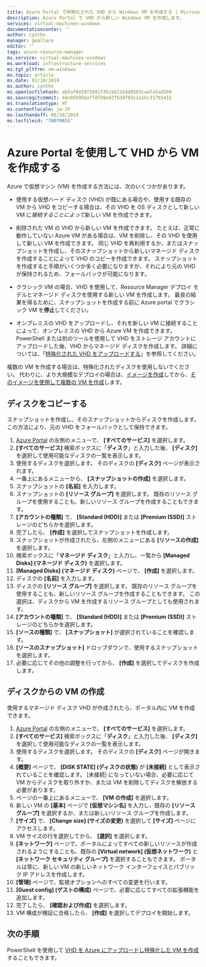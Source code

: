 ```yaml
---
title: Azure Portal で特殊化された VHD から Windows VM を作成する | Microsoft Docs
description: Azure Portal で VHD から新しい Windows VM を作成します。
services: virtual-machines-windows
documentationcenter: ''
author: cynthn
manager: gwallace
editor: ''
tags: azure-resource-manager
ms.service: virtual-machines-windows
ms.workload: infrastructure-services
ms.tgt_pltfrm: vm-windows
ms.topic: article
ms.date: 01/18/2019
ms.author: cynthn
ms.openlocfilehash: ab5af0e5971b91f45cbb12b4d0583caafa5ad504
ms.sourcegitcommit: 44e85b95baf7dfb9e92fb38f03c2a1bc31765415
ms.translationtype: HT
ms.contentlocale: ja-JP
ms.lasthandoff: 08/28/2019
ms.locfileid: "70079655"
---
```

# <a name="create-a-vm-from-a-vhd-by-using-the-azure-portal"></a>Azure Portal を使用して VHD から VM を作成する

Azure で仮想マシン (VM) を作成する方法には、次のいくつかがあります。 

- 使用する仮想ハード ディスク (VHD) が既にある場合や、使用する既存の VM から VHD をコピーする場合は、その VHD を OS ディスクとして新しい VM に*接続することによって*新しい VM を作成できます。 

- 削除された VM の VHD から新しい VM を作成できます。 たとえば、正常に動作していない Azure VM がある場合は、VM を削除し、その VHD を使用して新しい VM を作成できます。 同じ VHD を再利用するか、またはスナップショットを作成し、そのスナップショットから新しいマネージド ディスクを作成することによって VHD のコピーを作成できます。 スナップショットを作成すると手順がいくつか多く必要になりますが、それにより元の VHD が保持されるため、フォールバックが可能になります。

- クラシック VM の場合、VHD を使用して、Resource Manager デプロイ モデルとマネージド ディスクを使用する新しい VM を作成します。 最良の結果を得るために、スナップショットを作成する前に Azure portal でクラシック VM を**停止**してください。
 
- オンプレミスの VHD をアップロードし、それを新しい VM に接続することによって、オンプレミスの VHD から Azure VM を作成できます。 PowerShell または別のツールを使用して VHD をストレージ アカウントにアップロードした後、VHD からマネージド ディスクを作成します。 詳細については、「[特殊化された VHD をアップロードする](create-vm-specialized.md#option-2-upload-a-specialized-vhd)」を参照してください。 

複数の VM を作成する場合は、特殊化されたディスクを使用しないでください。 代わりに、より大規模なデプロイの場合は、[イメージを作成](capture-image-resource.md)してから、[そのイメージを使用して複数の VM を作成](create-vm-generalized-managed.md)します。


## <a name="copy-a-disk"></a>ディスクをコピーする

スナップショットを作成し、そのスナップショットからディスクを作成します。 この方法により、元の VHD をフォールバックとして保持できます。

1. [Azure Portal](https://portal.azure.com) の左側のメニューで、 **[すべてのサービス]** を選択します。
2. **[すべてのサービス]** 検索ボックスに「**ディスク**」と入力した後、 **[ディスク]** を選択して使用可能なディスクの一覧を表示します。
3. 使用するディスクを選択します。 そのディスクの **[ディスク]** ページが表示されます。
4. 一番上にあるメニューから、 **[スナップショットの作成]** を選択します。 
5. スナップショットの **[名前]** を入力します。
6. スナップショットの **[リソース グループ]** を選択します。 既存のリソース グループを使用することも、新しいリソース グループを作成することもできます。
7. **[アカウントの種類]** で、 **[Standard (HDD)]** または **[Premium (SSD)]** ストレージのどちらかを選択します。
8. 完了したら、 **[作成]** を選択してスナップショットを作成します。
9. スナップショットが作成されたら、左側のメニューにある **[リソースの作成]** を選択します。
10. 検索ボックスに「**マネージド ディスク**」と入力し、一覧から **[Managed Disks] (マネージド ディスク)** を選択します。
11. **[Managed Disks] (マネージド ディスク)** ページで、 **[作成]** を選択します。
12. ディスクの **[名前]** を入力します。
13. ディスクの **[リソース グループ]** を選択します。 既存のリソース グループを使用することも、新しいリソース グループを作成することもできます。 この選択は、ディスクから VM を作成するリソース グループとしても使用されます。
14. **[アカウントの種類]** で、 **[Standard (HDD)]** または **[Premium (SSD)]** ストレージのどちらかを選択します。
15. **[ソースの種類]** で、 **[スナップショット]** が選択されていることを確認します。
16. **[ソースのスナップショット]** ドロップダウンで、使用するスナップショットを選択します。
17. 必要に応じてその他の調整を行ってから、 **[作成]** を選択してディスクを作成します。

## <a name="create-a-vm-from-a-disk"></a>ディスクからの VM の作成

使用するマネージド ディスク VHD が作成されたら、ポータル内に VM を作成できます。

1. [Azure Portal](https://portal.azure.com) の左側のメニューで、 **[すべてのサービス]** を選択します。
2. **[すべてのサービス]** 検索ボックスに「**ディスク**」と入力した後、 **[ディスク]** を選択して使用可能なディスクの一覧を表示します。
3. 使用するディスクを選択します。 そのディスクの **[ディスク]** ページが開きます。
4. **[概要]** ページで、 **[DISK STATE] (ディスクの状態)** が **[未接続]** として表示されていることを確認します。 [未接続] になっていない場合、必要に応じて VM からディスクを取り外すか、または VM を削除してディスクを解放する必要があります。
4. ページの一番上にあるメニューで、 **[VM の作成]** を選択します。
5. 新しい VM の **[基本]** ページで **[仮想マシン名]** を入力し、既存の **[リソース グループ]** を選択するか、または新しいリソース グループを作成します。
6. **[サイズ]** で、 **[Change size] (サイズの変更)** を選択して **[サイズ]** ページにアクセスします。
7. VM サイズの行を選択してから、 **[選択]** を選択します。
8. **[ネットワーク]** ページで、ポータルによってすべての新しいリソースが作成されるようにすることも、既存の **[Virtual network] (仮想ネットワーク)** と **[ネットワーク セキュリティ グループ]** を選択することもできます。 ポータルは常に、新しい VM の新しいネットワーク インターフェイスとパブリック IP アドレスを作成します。 
9. **[管理]** ページで、監視オプションへのすべての変更を行います。
10. **[Guest config] (ゲストの構成)** ページで、必要に応じてすべての拡張機能を追加します。
11. 完了したら、 **[確認および作成]** を選択します。 
12. VM 構成が検証に合格したら、 **[作成]** を選択してデプロイを開始します。

## <a name="next-steps"></a>次の手順

PowerShell を使用して [VHD を Azure にアップロードし特殊化した VM を作成](create-vm-specialized.md)することもできます。


